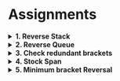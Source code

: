 # Assignments

<details> <summary><strong> 1. Reverse Stack </strong></summary>

# 1. Reverse Stack

    Reverse a given Stack with the help of another empty stack. Two stacks will be given. Out of which first contains some integers and second one is empty. You need to reverse the first one using second stack. Change in the given first stack itself.

    Note : You don't need to print or return the stack, just reverse the given stack and it will be printed internally.

**Input format**

    Line 1 : Size of Stack

    Line 2 : Stack elements (separated by space)

**Output format**

    Index

**Sample Input 1**

    4
    1 2 3 4     (4 is at top)

**Sample Output 1**

    1 2 3 4    (1 is at top)

<details> <summary><strong>Code</strong></summary>

    #include <queue>
    // using stack implicitly
    void reverseQueue(queue<int> &q)
    {
        // using recursion

        //base case
        if (q.size() == 0)
            return;

        // calc1
        int p = q.front(); // 1 out from 1234, saved in p
        q.pop();           // 2 3 4

        // recursion
        reverseQueue(q); // 4 3 2

        // calc2
        q.push(p); // 4 3 2 1
    }

</details>

---

</details>

<details> <summary><strong> 2. Reverse Queue </strong></summary>

# 2. Reverse Queue

    Given a queue of integers, reverse it without help of any explicit stack or queue. You need to change in the given queue itself.
    Note : No need to return or print the queue.

**Input Format**

    First Element - Size of Queue, Rest Elements - Elements Of Queue

**Output Format**

    Queue elements

**Sample Input**

    4 1 2 3 4     (1 is at front)

**Sample Output**

    4 3 2 1    (4 is at front)

<details> <summary><strong>Code</strong></summary>

</details>

    #include <queue>
    // using stack implicitly
    void reverseQueue(queue<int> &q)
    {
        // using recursion

        //base case
        if (q.size() == 0)
            return;

        // calc1
        int p = q.front(); // 1 out from 1234, saved in p
        q.pop();           // 2 3 4

        // recursion
        reverseQueue(q); // 4 3 2

        // calc2
        q.push(p); // 4 3 2 1
    }

---

</details>

<details> <summary><strong> 3. Check redundant brackets </strong></summary>

# 3. Check redundant brackets

    Given a string mathematical expression, return true if redundant brackets are present in the expression. Brackets are redundant if there is nothing inside the bracket or more than one pair of brackets are present.

    Assume the given string expression is balanced and contains only one type of bracket i.e. ().

    Note: You will not get partial score for this problem. You will get marks only if all test cases are passed.

**Input Format**

    String s (Expression)

**Output Format**

    true or false

**Sample Input 1**

    ((a + b))

**Sample Output 1**

    true

**Sample Input 2**

    (a+b)

**Sample Output 2**

    false

<details> <summary><strong>Code</strong></summary>

    #include <stack>
    bool checkRedundantBrackets(char *input)
    {
        stack<char> s;
        while (*input != 0)
        {
            if (*input != ')')
                s.push(*input);
            else
            {
                int count = 0;
                while (s.top() != '(')
                {
                    s.pop();
                    count++;
                }
                if (count == 0) // Checked if there are any useful characters in between
                    return true;
                s.pop(); // remove the ( brace, move forward
            }

            input += 1;
        }
        return false;
    }
    /*
        How to do this:
            We use all characters, if redundant brackets are present they would, be just after each other.i.e with nothing in between. i.e () = ((a+b)) after the inner part is done.
            We can use stack to do easily as we can count if a+b is present or not, this done by keeping a count before popping.
    */

</details>

---

</details>

<details> <summary><strong> 4. Stock Span </strong></summary>

# 4. Stock Span

    The span si of a stock’s price on a certain day i is the minimum number of consecutive days (up to the current day) the price of the stock has been less than its price on that ith day. If for a particular day, if no stock price is greater then just count the number of days till 0th day including current day.

    For eg. if given price array is {3, 6, 8, 1, 2}, span for 4th day (which has price 2) is 2 because minimum count of consecutive days (including 4th day itself) from current day which has price less than 4th day is 2 (i.e. day 3 & 4). Similarly, span for 2nd day is 3 because no stock price in left is greater than 2nd day's price. So count is 3 till 0th day.

    Given an input array with all stock prices, you need to return the array with corresponding spans of each day.

    Note : Try doing it in O(n).

**Input Format**

    Line 1 : Integer n, Arrays Size

    Line 2 : Price for n days (separated by space). It can contain duplicate values.

**Output Format**

    Return an array that contain span for each day

**Constraints**

    Time Limit: 1 second
    Size of input array lies in the range: [1, 1000000]

**Sample Input 1**

    8
    60 70 80 100 90 75 80 120

**Sample Output 1**

    1 2 3 4 1 1 2 8

**Sample Input 2**

    4
    1 1 1 1

**Sample Output 2**

    1 1 1 1

<details> <summary><strong>Code</strong></summary>

    #include <stack>
    int *stockSpan(int *price, int size)
    {
        if (size == 0)
            return NULL;
        int *op = new int[size];
        stack<int> s;
        for (int i = 0; i < size; i++)
        {
            op[i] = 1;
            if (s.empty() == true || price[s.top()] > price[i]) // for empty stack and greater, push
                s.push(i);
            else
            {
                // start adding the smaller walls till you can
                while (s.empty() == false && price[s.top()] < price[i])
                {
                    op[i] += op[s.top()];
                    s.pop();
                }
                // after doing this, you are now facing an empty stack or a bigger one, push(), just like the if became true
                s.push(i);
            }
        }
        return op;
    }
    /*
        Insights: As we need to cut down calculation, we try to observe the system for natural caching points, the bigger prices are one here.
                1. If we are smaller, we are don. We mat be used for other days, so push.
                2. If we are bigger, we are just the sum of all the walls less than us.
            Note: Initializing to 1 was important here. Precision too.
        Complexity: As we are traversing each element once and removing it once. Hence 2*n steps so O(n)
    */

</details>

---

</details>

<details> <summary><strong> 5. Minimum bracket Reversal </strong></summary>

# 5. Minimum bracket Reversal

    Given a string expression which consists only ‘}’ and ‘{‘. The expression may not be balanced. You need to find the minimum number of bracket reversals which are required to make the expression balanced.

    Return -1 if the given expression can't be balanced.

**Input Format**

    String S

**Output Format**

    Required count

**Sample Input 1**

    {{{

**Sample Output 1**

    -1

**Sample Input 2**

    {{{{}}

**Sample Output 2**

    1

<details> <summary><strong>Code</strong></summary>

    #include <stack>

    int countBracketReversals(char input[])
    {
        stack<char> s;
        int op = 0, cl = 0;
        while (*input != 0)
        {
            if (*input == '{')
            {
                s.push(*input);
                op++;
            }
            else if (s.empty() == false && s.top() == '{') // only parenthesis are present
            {
                s.pop(); //popped
                op--;
            }
            else
            {
                s.push(*input);
                cl++;
            }

            input++;
        }
        if ((op + cl) % 2 == 1)
            return -1;

        if (op % 2 == 1) // done mathematically
            return s.size() / 2 + 1;
        return s.size() / 2;
    }

</details>

---

</details>

